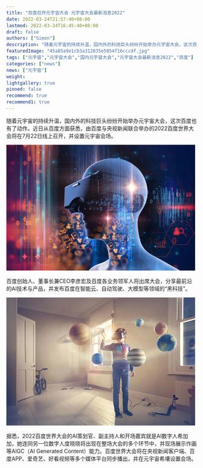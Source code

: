 ```yaml
---
title: "百度召开元宇宙大会 元宇宙大会最新消息2022"
date: 2022-03-24T21:57:40+08:00
lastmod: 2022-03-24T16:45:40+08:00
draft: false
authors: ["Simon"]
description: "随着元宇宙的持续升温，国内外的科技巨头纷纷开始举办元宇宙大会，这次百度也有了动作。近日从百度方面获悉，由百度与央视新闻联合举办的2022百度世界大会将在7月22日线上召开，并设置元宇宙会场。"
featuredImage: "45a85a9e1cb3a312835e5854f16cccdf.jpg"
tags: ["元宇宙","元宇宙大会","国内元宇宙大会","元宇宙大会最新消息2022","百度"]
categories: ["news"]
news: ["元宇宙"]
weight: 
lightgallery: true
pinned: false
recommend: true
recommend1: true
---
```

随着元宇宙的持续升温，国内外的科技巨头纷纷开始举办元宇宙大会，这次百度也有了动作。近日从百度方面获悉，由百度与央视新闻联合举办的2022百度世界大会将在7月22日线上召开，并设置元宇宙会场。

![配图一](54d6c46320cd9d4b7e5a0582da409a56.jpg)

百度创始人、董事长兼CEO李彦宏及百度各业务领军人将出席大会，分享最前沿的AI技术与产品，并发布百度在智能云、自动驾驶、大模型等领域的“黑科技”。

![配图一](45a85a9e1cb3a312835e5854f16cccdf.jpg)

据悉，2022百度世界大会的AI策划官、副主持人和开场嘉宾就是AI数字人希加加，她连同另一位数字人度晓晓将出现在整场大会的多个环节中，并现场展示作画等AIGC（AI Generated Content）能力。百度世界大会将在央视新闻客户端、百度APP、爱奇艺、好看视频等多个媒体平台同步播出，并在元宇宙希壤设置会场。